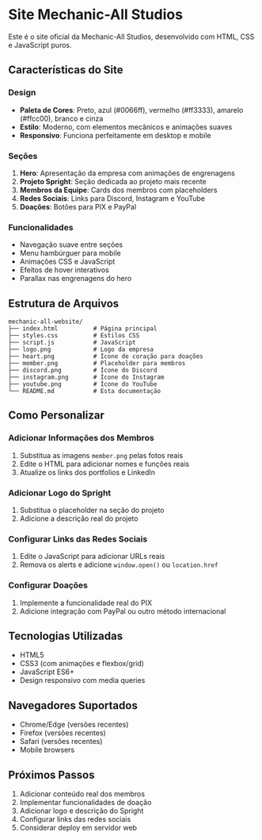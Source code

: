 # Site Mechanic-All Studios

Este é o site oficial da Mechanic-All Studios, desenvolvido com HTML, CSS e JavaScript puros.

## Características do Site

### Design
- **Paleta de Cores**: Preto, azul (#0066ff), vermelho (#ff3333), amarelo (#ffcc00), branco e cinza
- **Estilo**: Moderno, com elementos mecânicos e animações suaves
- **Responsivo**: Funciona perfeitamente em desktop e mobile

### Seções
1. **Hero**: Apresentação da empresa com animações de engrenagens
2. **Projeto Spright**: Seção dedicada ao projeto mais recente
3. **Membros da Equipe**: Cards dos membros com placeholders
4. **Redes Sociais**: Links para Discord, Instagram e YouTube
5. **Doações**: Botões para PIX e PayPal

### Funcionalidades
- Navegação suave entre seções
- Menu hambúrguer para mobile
- Animações CSS e JavaScript
- Efeitos de hover interativos
- Parallax nas engrenagens do hero

## Estrutura de Arquivos

```
mechanic-all-website/
├── index.html          # Página principal
├── styles.css          # Estilos CSS
├── script.js           # JavaScript
├── logo.png            # Logo da empresa
├── heart.png           # Ícone de coração para doações
├── member.png          # Placeholder para membros
├── discord.png         # Ícone do Discord
├── instagram.png       # Ícone do Instagram
├── youtube.png         # Ícone do YouTube
└── README.md           # Esta documentação
```

## Como Personalizar

### Adicionar Informações dos Membros
1. Substitua as imagens `member.png` pelas fotos reais
2. Edite o HTML para adicionar nomes e funções reais
3. Atualize os links dos portfolios e LinkedIn

### Adicionar Logo do Spright
1. Substitua o placeholder na seção do projeto
2. Adicione a descrição real do projeto

### Configurar Links das Redes Sociais
1. Edite o JavaScript para adicionar URLs reais
2. Remova os alerts e adicione `window.open()` ou `location.href`

### Configurar Doações
1. Implemente a funcionalidade real do PIX
2. Adicione integração com PayPal ou outro método internacional

## Tecnologias Utilizadas
- HTML5
- CSS3 (com animações e flexbox/grid)
- JavaScript ES6+
- Design responsivo com media queries

## Navegadores Suportados
- Chrome/Edge (versões recentes)
- Firefox (versões recentes)
- Safari (versões recentes)
- Mobile browsers

## Próximos Passos
1. Adicionar conteúdo real dos membros
2. Implementar funcionalidades de doação
3. Adicionar logo e descrição do Spright
4. Configurar links das redes sociais
5. Considerar deploy em servidor web


